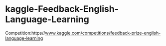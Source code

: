 # kaggle-Feedback-English-Language-Learning
Competition:https//www.kaggle.com/competitions/feedback-prize-english-language-learning


